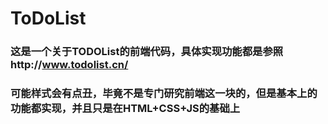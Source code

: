 # ToDoList
### 这是一个关于TODOList的前端代码，具体实现功能都是参照http://www.todolist.cn/
### 可能样式会有点丑，毕竟不是专门研究前端这一块的，但是基本上的功能都实现，并且只是在HTML+CSS+JS的基础上
